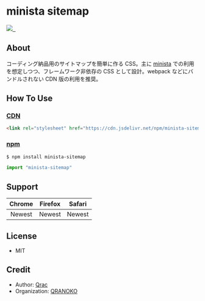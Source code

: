# minista sitemap

<p>
  <a aria-label="Made by QRANOKO" href="https://qranoko.jp">
    <img src="https://img.shields.io/badge/MADE%20BY%20QRANOKO-212121.svg?style=for-the-badge&labelColor=212121">
  </a>
  <a aria-label="NPM version" href="https://www.npmjs.com/package/minista-sitemap">
    <img alt="" src="https://img.shields.io/npm/v/minista-sitemap.svg?style=for-the-badge&labelColor=212121">
  </a>
  <a aria-label="License" href="https://github.com/qrac/minista-sitemap/blob/master/LICENSE">
    <img alt="" src="https://img.shields.io/npm/l/minista-sitemap.svg?style=for-the-badge&labelColor=212121">
  </a>
</p>

## About

コーディング納品用のサイトマップを簡単に作る CSS。主に [minista](https://github.com/qrac/minista) での利用を想定しつつ、フレームワーク非依存の CSS として設計。webpack などにバンドルされない CDN 版の利用を推奨。

## How To Use

### [CDN](https://cdn.jsdelivr.net/npm/minista-sitemap/)

<!-- prettier-ignore -->
```html
<link rel="stylesheet" href="https://cdn.jsdelivr.net/npm/minista-sitemap@0.1.0/dist/minista-sitemap.min.css" />
```

### [npm](https://www.npmjs.com/package/minista-sitemap)

```bash
$ npm install minista-sitemap
```

```js
import "minista-sitemap"
```

## Support

| Chrome | Firefox | Safari |
| :----: | :-----: | :----: |
| Newest | Newest  | Newest |

## License

- MIT

## Credit

- Author: [Qrac](https://qrac.jp)
- Organization: [QRANOKO](https://qranoko.jp)
